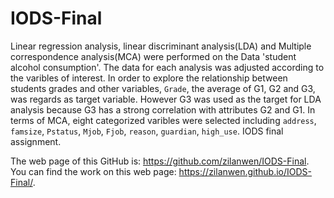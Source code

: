 # IODS-Final

Linear regression analysis, linear discriminant analysis(LDA) and Multiple correspondence analysis(MCA) were performed on the Data 'student alcohol consumption'. The data for each analysis was adjusted according to the varibles of interest. In order to explore the relationship between students grades and other variables, `Grade`, the average of G1, G2 and G3, was regards as target variable. However G3 was used as the target for LDA analysis because G3 has a strong correlation with attributes G2 and G1. In terms of MCA, eight categorized varibles were selected including `address`, `famsize`, `Pstatus`, `Mjob`, `Fjob`, `reason`, `guardian`, `high_use`.
IODS final assignment.   

The web page of this GitHub is: https://github.com/zilanwen/IODS-Final.  
You can find the work on this web page:  https://zilanwen.github.io/IODS-Final/.
